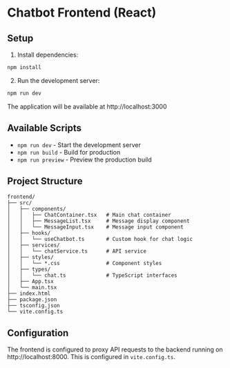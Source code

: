 # Chatbot Frontend (React)

## Setup

1. Install dependencies:
```bash
npm install
```

2. Run the development server:
```bash
npm run dev
```

The application will be available at http://localhost:3000

## Available Scripts

- `npm run dev` - Start the development server
- `npm run build` - Build for production
- `npm run preview` - Preview the production build

## Project Structure

```
frontend/
├── src/
│   ├── components/
│   │   ├── ChatContainer.tsx   # Main chat container
│   │   ├── MessageList.tsx     # Message display component
│   │   └── MessageInput.tsx    # Message input component
│   ├── hooks/
│   │   └── useChatbot.ts       # Custom hook for chat logic
│   ├── services/
│   │   └── chatService.ts      # API service
│   ├── styles/
│   │   └── *.css               # Component styles
│   ├── types/
│   │   └── chat.ts             # TypeScript interfaces
│   ├── App.tsx
│   └── main.tsx
├── index.html
├── package.json
├── tsconfig.json
└── vite.config.ts
```

## Configuration

The frontend is configured to proxy API requests to the backend running on http://localhost:8000. This is configured in `vite.config.ts`.
